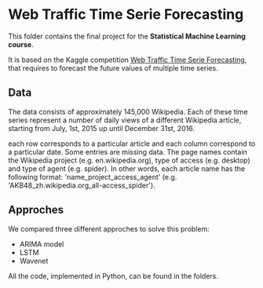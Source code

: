 # Web Traffic Time Serie Forecasting
This folder contains the final project for the **Statistical Machine Learning course**. 

It is based on the Kaggle competition [Web Traffic Time Serie Forecasting](https://www.kaggle.com/c/web-traffic-time-series-forecasting), that requires to forecast the future values of multiple time series. 

## Data
The data consists of approximately 145,000 Wikipedia. Each of these time series represent a number of daily views of a different Wikipedia article, starting from July, 1st, 2015 up until December 31st, 2016.

each row corresponds to a particular article and each column correspond to a particular date. Some entries are missing data. The page names contain the Wikipedia project (e.g. en.wikipedia.org), type of access (e.g. desktop) and type of agent (e.g. spider). In other words, each article name has the following format: 'name_project_access_agent' (e.g. 'AKB48_zh.wikipedia.org_all-access_spider').

## Approches 
We compared three different approches to solve this problem: 
* ARIMA model
* LSTM
* Wavenet 

All the code, implemented in Python, can be found in the folders. 
